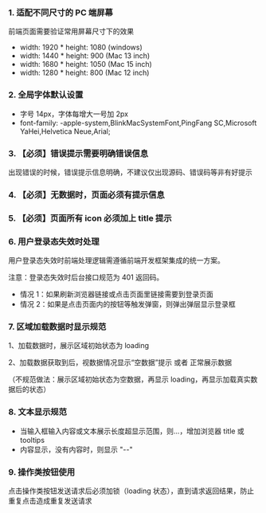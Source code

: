 ### 1. 适配不同尺寸的 PC 端屏幕
前端页面需要验证常用屏幕尺寸下的效果
- width: 1920 * height: 1080 (windows)
- width: 1440 * height: 900 (Mac 13 inch)
- width: 1680 * height: 1050 (Mac 15 inch)
- width: 1280 * height: 800 (Mac 12 inch)

### 2. 全局字体默认设置
- 字号 14px，字体每增大一号加 2px
- font-family: -apple-system,BlinkMacSystemFont,PingFang SC,Microsoft YaHei,Helvetica Neue,Arial;

### 3. 【必须】错误提示需要明确错误信息
出现错误的时候，错误提示信息明确，不建议仅出现源码、错误码等非有好提示

### 4. 【必须】无数据时，页面必须有提示信息

### 5. 【必须】页面所有 icon 必须加上 title 提示

### 6. 用户登录态失效时处理
用户登录态失效时前端处理逻辑需遵循前端开发框架集成的统一方案。

注意：登录态失效时后台接口规范为 401 返回码。

- 情况 1：如果刷新浏览器链接或点击页面里链接需要到登录页面 
- 情况 2：如果是点击页面内的按钮等触发弹窗，则弹出弹层显示登录框

### 7. 区域加载数据时显示规范
1、加载数据时，展示区域初始状态为 loading

2、加载数据获取到后，视数据情况显示“空数据”提示  或者 正常展示数据

（不规范做法：展示区域初始状态为空数据，再显示 loading，再显示加载真实数据后的状态）


### 8. 文本显示规范
- 当输入框输入内容或文本展示长度超显示范围，则...，增加浏览器 title 或 tooltips
- 内容显示，没有内容时，则显示 "--"


### 9. 操作类按钮使用
点击操作类按钮发送请求后必须加锁（loading 状态），直到请求返回结果，防止重复点击造成重复发送请求
